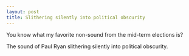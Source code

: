 ```yaml
---
layout: post
title: Slithering silently into political obscurity
---
```


You know what my favorite non-sound from the mid-term elections is?

The sound of Paul Ryan slithering silently into political obscurity.

<a href="https://brid.gy/publish/twitter"></a>
